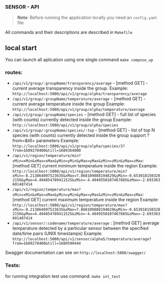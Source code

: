 ### SENSOR - API

> **Note**: Before running the application locally you need an `config.yaml` file

All commands and their descriptions are described in `Makefile`

## local start

You can launch all aplication using one single command `make compose_up`

### routes:

- `/api/v1/group/:groupName/transparency/average` - [method GET] -current average transparency inside the group.
  Example: `http://localhost:5000/api/v1/group/alpha/transparency/average`
- `/api/v1/group/:groupName/temperature/average` - [method GET] - current average temperature inside the group
  Example: `http://localhost:5000/api/v1/group/alpha/temperature/average`
- `/api/v1/group/:groupName/species` - [method GET] -  full list of species (with counts) currently detected inside the group
  Example: `http://localhost:5000/api/v1/group/alpha/species`
- `/api/v1/group/:groupName/species/:top` - [method GET] - list of top N species (with counts) currently detected inside the group  support ?from=<fromDateTime>&till=<untillDateTime> parameters
  Example: `http://localhost:5000/api/v1/group/alpha/species/3?from=1689278400&till=1689364800`
- `/api/v1/region/temperature/min?xMin=xMin&xMax=xMax&yMin=yMin&yMax=yMax&zMin=zMin&zMax=zMax`:[method GET] current minimum temperature inside the region
  Example: `http://localhost:5000/api/v1/region/temperature/min?xMin=-8.213864897523635&xMax=7.868109888194829&yMin=-0.6530181503282156&yMax=4.494854709411525&zMin=-4.4049550107467885&zMax=-2.693363601487414`
- `/api/v1/region/temperature/max?xMin=xMin&xMax=xMax&yMin=yMin&yMax=yMax&zMin=zMin&zMax=zMax`: [method GET] current maximum temperature inside the region
  Example: `http://localhost:5000/api/v1/region/temperature/max?xMin=-8.213864897523635&xMax=7.868109888194829&yMin=-0.6530181503282156&yMax=4.494854709411525&zMin=-4.4049550107467885&zMax=-2.693363601487414`
- `/api/v1/sensor/:codename/temperature/average` : [method GET] average temperature detected by a particular sensor between the specified date/time pairs (UNIX timestamps)
  Example: `http://localhost:5000/api/v1/sensor/alpha5/temperature/average?from=1689278400&till=1689599444`

Swagger documentation can see on `http://localhost:5000/swagger/`

### Tests:

for running integration test use command: `make int_test`
